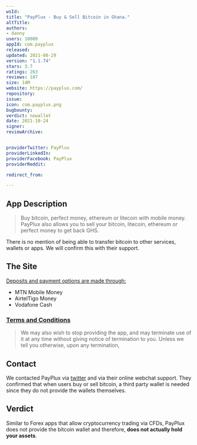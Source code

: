 ```yaml
---
wsId: 
title: "PayPlux - Buy & Sell Bitcoin in Ghana."
altTitle: 
authors:
- danny
users: 10000
appId: com.payplux
released: 
updated: 2021-08-29
version: "1.1.74"
stars: 3.7
ratings: 263
reviews: 187
size: 14M
website: https://payplux.com/
repository: 
issue: 
icon: com.payplux.png
bugbounty: 
verdict: nowallet
date: 2021-10-24
signer: 
reviewArchive:


providerTwitter: PayPlux
providerLinkedIn: 
providerFacebook: PayPlux
providerReddit: 

redirect_from:

---
```



## App Description

> Buy bitcoin, perfect money, ethereum or litecoin with mobile money. PayPlux also allows you to sell your bitcoin, litecoin, ethereum or perfect money to get back GHS.

There is no mention of being able to transfer bitcoin to other services, wallets or apps. We will confirm this with their support.

## The Site

[Deposits and payment options are made through:](https://support.payplux.com/manual-payments.html)

- MTN Mobile Money
- AirtelTigo Money
- Vodafone Cash  

### [Terms and Conditions](https://payplux.com/terms.html)

> We may also wish to stop providing the app, and may terminate use of it at any time without giving notice of termination to you. Unless we tell you otherwise, upon any termination,

## Contact

We contacted PayPlux via [twitter](https://twitter.com/BitcoinWalletz/status/1450714031371657216) and via their online webchat support. They confirmed that when users buy or sell bitcoin, a third party wallet is needed since they do not provide the wallets themselves. 

## Verdict

Similar to Forex apps that allow cryptocurrency trading via CFDs, PayPlux does not provide the bitcoin wallet and therefore, **does not actually hold your assets**.

